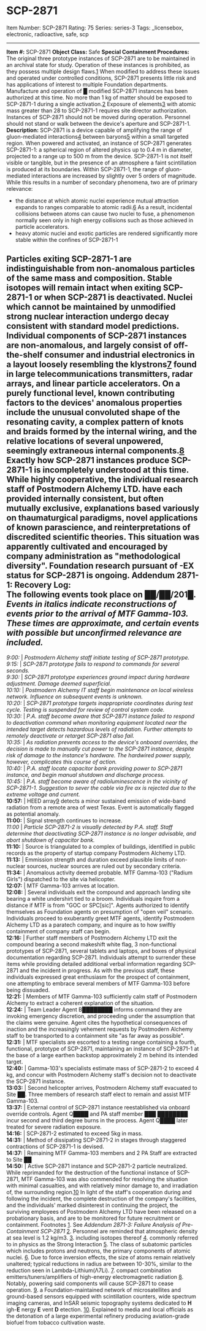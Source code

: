 # SCP-2871
Item Number: SCP-2871
Rating: 75
Series: series-3
Tags: _licensebox, electronic, radioactive, safe, scp

---

**Item #:** SCP-2871
**Object Class:** Safe
**Special Containment Procedures:** The original three prototype instances of SCP-2871 are to be maintained in an archival state for study. Operation of these instances is prohibited, as they possess multiple design flaws.[1](javascript:;)
When modified to address these issues and operated under controlled conditions, SCP-2871 presents little risk and has applications of interest to multiple Foundation departments. Manufacture and operation of █ modified SCP-2871 instances has been authorized at this time.
No more than 1 kg of matter should be exposed to SCP-2871-1 during a single activation.[2](javascript:;) Exposure of elements[3](javascript:;) with atomic mass greater than 28 to SCP-2871-1 requires site director authorization.
Instances of SCP-2871 should not be moved during operation.
Personnel should not stand or walk between the device's aperture and SCP-2871-1.
**Description:** SCP-2871 is a device capable of amplifying the range of gluon-mediated interactions[4](javascript:;) between baryons[5](javascript:;) within a small targeted region.
When powered and activated, an instance of SCP-2871 generates SCP-2871-1: a spherical region of altered physics up to 0.4 m in diameter, projected to a range up to 500 m from the device. SCP-2871-1 is not itself visible or tangible, but in the presence of an atmosphere a faint scintillation is produced at its boundaries.
Within SCP-2871-1, the range of gluon-mediated interactions are increased by slightly over 5 orders of magnitude. While this results in a number of secondary phenomena, two are of primary relevance:
  * the distance at which atomic nuclei experience mutual attraction expands to ranges comparable to atomic radii.[6](javascript:;) As a result, incidental collisions between atoms can cause two nuclei to fuse, a phenomenon normally seen only in high energy collisions such as those achieved in particle accelerators.
  * heavy atomic nuclei and exotic particles are rendered significantly more stable within the confines of SCP-2871-1

Particles exiting SCP-2871-1 are indistinguishable from non-anomalous particles of the same mass and composition. Stable isotopes will remain intact when exiting SCP-2871-1 or when SCP-2871 is deactivated. Nuclei which cannot be maintained by unmodified strong nuclear interaction undergo decay consistent with standard model predictions.
Individual components of SCP-2871 instances are non-anomalous, and largely consist of off-the-shelf consumer and industrial electronics in a layout loosely resembling the klystrons[7](javascript:;) found in large telecommunications transmitters, radar arrays, and linear particle accelerators. On a purely functional level, known contributing factors to the devices' anomalous properties include the unusual convoluted shape of the resonating cavity, a complex pattern of knots and braids formed by the internal wiring, and the relative locations of several unpowered, seemingly extraneous internal components.[8](javascript:;)
Exactly how SCP-2871 instances produce SCP-2871-1 is incompletely understood at this time. While highly cooperative, the individual research staff of Postmodern Alchemy LTD. have each provided internally consistent, but often mutually exclusive, explanations based variously on thaumaturgical paradigms, novel applications of known parascience, and reinterpretations of discredited scientific theories. This situation was apparently cultivated and encouraged by company administration as "methodological diversity". Foundation research pursuant of -EX status for SCP-2871 is ongoing.
**Addendum 2871-1: Recovery Log:**  
The following events took place on ██/██/201█.  
_Events in italics indicate reconstructions of events prior to the arrival of MTF Gamma-103. These times are approximate, and certain events with possible but unconfirmed relevance are included._  
---  
_9:00:_ | _Postmodern Alchemy staff initiate testing of SCP-2871 prototype._  
_9:15:_ | _SCP-2871 prototype fails to respond to commands for several seconds._  
_9:30:_ | _SCP-2871 prototype experiences ground impact during hardware adjustment. Damage deemed superficial._  
_10:10:_ | _Postmodern Alchemy IT staff begin maintenance on local wireless network. Influence on subsequent events is unknown._  
_10:20:_ | _SCP-2871 prototype targets inappropriate coordinates during test cycle. Testing is suspended for review of control system code._  
_10:30:_ | _P.A. staff become aware that SCP-2871 instance failed to respond to deactivation command when monitoring equipment located near the intended target detects hazardous levels of radiation. Further attempts to remotely deactivate or retarget SCP-2871 also fail._  
_10:35:_ | _As radiation prevents access to the device's onboard overrides, the decision is made to manually cut power to the SCP-2871 instance, despite risk of damage to the instance's hardware. The hardwired power supply, however, complicates this course of action._  
_10:40:_ | _P.A. staff locate capacitor bank providing power to SCP-2871 instance, and begin manual shutdown and discharge process._  
_10:45:_ | _P.A. staff become aware of radioluminescence in the vicinity of SCP-2871-1. Suggestion to sever the cable via fire ax is rejected due to the extreme voltage and current._  
**10:57:** | HEED array[9](javascript:;) detects a minor sustained emission of wide-band radiation from a remote area of west Texas. Event is automatically flagged as potential anomaly.  
**11:00:** | Signal strength continues to increase.  
_11:00_ | _Particle SCP-2871-2 is visually detected by P.A. staff. Staff determine that deactivating SCP-2871 instance is no longer advisable, and abort shutdown of capacitor bank._  
**11:10:** | Source is triangulated to a complex of buildings, identified in public records as the property of startup company Postmodern Alchemy LTD.  
**11:13:** | Emmission strength and duration exceed plausible limits of non-nuclear sources, nuclear sources are ruled out by secondary criteria.  
**11:34:** | Anomalous activity deemed probable. MTF Gamma-103 ("Radium Girls") dispatched to the site via helicopter.  
**12:07:** | MTF Gamma-103 arrives at location.  
**12:08:** | Several individuals exit the compound and approach landing site bearing a white undershirt tied to a broom. Individuals inquire from a distance if MTF is from "GOC or SPC[sic]". Agents authorized to identify themselves as Foundation agents on presumption of "open veil" scenario. Individuals proceed to exuberantly greet MTF agents, identify Postmodern Alchemy LTD as a paratech company, and inquire as to how swiftly containment of company staff can begin.  
**12:16:** | Further staff members of Postmodern Alchemy LTD exit the compound bearing a second makeshift white flag, 3 non-functional prototypes of SCP-2871, several tablets and laptops, and boxes of physical documentation regarding SCP-2871. Individuals attempt to surrender these items while providing detailed additional verbal information regarding SCP-2871 and the incident in progress. As with the previous staff, these individuals expressed great enthusiasm for the prospect of containment, one attempting to embrace several members of MTF Gamma-103 before being dissuaded.  
**12:21:** | Members of MTF Gamma-103 sufficiently calm staff of Postmodern Alchemy to extract a coherent explanation of the situation.  
**12:24:** | Team Leader Agent B████████ informs command they are invoking emergency discretion, and proceeding under the assumption that the claims were genuine. Agent cites the hypothetical consequences of inaction and the increasingly vehement requests by Postmodern Alchemy staff to be transported to a containment site "as far away as possible".  
**12:31:** | MTF specialists are escorted to a testing range containing a fourth, functional, prototype of SCP-2871, maintaining an instance of SCP-2871-1 at the base of a large earthen backstop approximately 2 m behind its intended target.  
**12:40:** | Gamma-103's specialists estimate mass of SCP-2871-2 to exceed 4 kg, and concur with Postmodern Alchemy staff's decision not to deactivate the SCP-2871 instance.  
**13:03:** | Second helicopter arrives, Postmodern Alchemy staff evacuated to Site ██. Three members of research staff elect to remain and assist MTF Gamma-103.  
**13:37:** | External control of SCP-2871 instance reestablished via onboard override controls. Agent Q████ and PA staff member ███ ████████ incur second and third degree burns in the process. Agent Q████ later treated for severe radiation exposure.  
**14:16:** | SCP-2871-2 estimated to exceed 5kg in mass.  
**14:31:** | Method of dissipating SCP-2871-2 in stages through staggered contractions of SCP-2871-1 is devised.  
**14:37:** | Remaining MTF Gamma-103 members and 2 PA Staff are extracted to Site ██  
**14:50:** | Active SCP-2871 instance and SCP-2871-2 particle neutralized.  
While reprimanded for the destruction of the functional instance of SCP-2871, MTF Gamma-103 was also commended for resolving the situation with minimal casualties, and with relatively minor damage to, and irradiation of, the surrounding region.[10](javascript:;)
In light of the staff's cooperation during and following the incident, the complete destruction of the company's facilities, and the individuals' marked disinterest in continuing the project, the surviving employees of Postmodern Alchemy LTD have been released on a probationary basis, and are to be monitored for future recruitment or containment.
Footnotes
[1](javascript:;). See _Addendum 2871-3: Failure Analysis of Pre-Containment SCP-2871_
[2](javascript:;). Personnel are reminded that atmospheric density at sea level is 1.2 kg/m3.
[3](javascript:;). including isotopes thereof
[4](javascript:;). commonly referred to in physics as the Strong Interaction
[5](javascript:;). The class of subatomic particles which includes protons and neutrons, the primary components of atomic nuclei.
[6](javascript:;). Due to force inversion effects, the size of atoms remain relatively unaltered; typical reductions in radius are between 10-30%, similar to the reduction seen in Lambda-Lithium(Λ7Li).
[7](javascript:;). compact combination emitters/tuners/amplifiers of high-energy electromagnetic radiation
[8](javascript:;). Notably, powering said components will cause SCP-2871 to cease operation.
[9](javascript:;). a Foundation-maintained network of microsatellites and ground-based sensors equipped with scintillation counters, wide spectrum imaging cameras, and InSAR seismic topography systems dedicated to **H** igh-**E** nergy **E** vent **D** etection.
[10](javascript:;). Explained to media and local officials as the detonation of a large experimental refinery producing aviation-grade biofuel from tobacco cultivation waste.